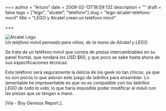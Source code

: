 +++
author = "Arturo"
date = 2009-02-13T18:59:13Z
description = ""
draft = false
tags = ["lego", "alcatel", "teléfono"]
slug = "lego-alcatel-telefono-movil"
title = "LEGO y Alcatel crean un teléfono móvil"

+++

![Alcatel Lego](/images/import/121-alcatel-lego.jpg)<br />
<cite>Un teléfono móvil pensado para niños, de la mano de Alcatel y LEGO.</cite>

Se trata de un teléfono móvil que consta de piezas intercambiables en su panel frontal, que rondará los USD $60, y que poco se sabe hasta ahora de sus especificaciones técnicas.

Este teléfono será seguramente la delicia de los geek no tan chicos, ya que no son pocos lo que adoran este juego de ladrillos para ensamblar. Lo lamentable he impresentable es que *no es compatible con los ladrillos LEGO de toda la vida*, lo que haría imposible poder modificar el móvil con las piezas que se tengan a mano.

[Vía - Boy Genious Report.].
